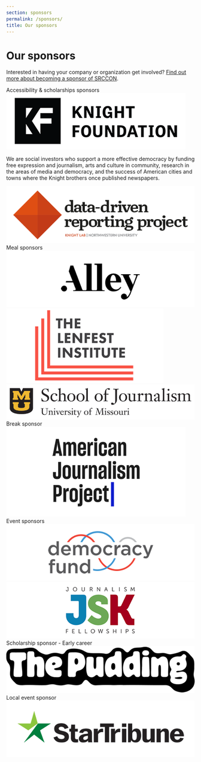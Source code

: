 ```yaml
---
section: sponsors
permalink: /sponsors/
title: Our sponsors
---
```


# Our sponsors

Interested in having your company or organization get involved? [Find out more about becoming a sponsor of SRCCON](/sponsors/about/).


<div class="page-divider"><span>Accessibility & scholarships sponsors</span></div>
<div class="sponsor-block">
    <a href="https://knightfoundation.org/"><img src="/media/img/partners/knight_foundation.png" alt="The Knight Foundation"></a>
    <p>We are social investors who support a more effective democracy by funding free expression and journalism, arts and culture in community, research in the areas of media and democracy, and the success of American cities and towns where the Knight brothers once published newspapers.</p>
</div>

<div class="sponsor-block">
    <a href="https://datadrivenreporting.medill.northwestern.edu/"><img src="/media/img/partners/ddrp_knightlab.png" alt="The Data-Driven Reporting Project"></a>
    <!--<p><a href="https://datadrivenreporting.medill.northwestern.edu/">The Data-Driven Reporting Project</a> equips local news organizations and freelance journalists, especially those who serve local and underrepresented communities, with financial awards and additional resources to work on data- or document-driven investigative work. Learn more about <a href="https://datadrivenreporting.medill.northwestern.edu/how-to-apply">the program here</a>. The DDRP is based out of <a href="https://knightlab.northwestern.edu/">Northwestern University Knight Lab</a> at <a href="http://medill.northwestern.edu/">Medill</a> and was founded with support from the <a href="https://newsinitiative.withgoogle.com/">Google News Initiative</a>.</p>-->
</div>


<div class="page-divider"><span>Meal sponsors</span></div>
<div class="sponsor-block secondary">
    <a href="https://alley.co/"><img src="/media/img/partners/alley.png" alt="Alley Interactive"></a>
</div>

<div class="sponsor-block secondary">
    <a href="https://www.lenfestinstitute.org/"><img src="/media/img/partners/lenfest.png" alt="The Lenfest Institute"></a>
</div>

<div class="sponsor-block secondary">
    <a href="https://journalism.missouri.edu/"><img src="/media/img/partners/mizzou_journalism.png" alt="University of Missouri School of Journalism"></a>
</div>


<div class="page-divider"><span>Break sponsor</span></div>
<div class="sponsor-block secondary">
    <a href="https://www.theajp.org/"><img src="/media/img/partners/ajp.png" alt="American Journalism Project"></a>
</div>


<div class="page-divider"><span>Event sponsors</span></div>
<div class="sponsor-block secondary">
    <a href="http://www.democracyfund.org"><img src="/media/img/partners/democracy_fund.png" alt="Democracy Fund"></a>
</div>

<div class="sponsor-block secondary">
    <a href="https://jsk.stanford.edu/"><img src="/media/img/partners/jsk.png" alt="JSK Fellowships"></a>
</div>


<div class="page-divider"><span>Scholarship sponsor - Early career</span></div>
<div class="sponsor-block secondary">
    <a href="https://pudding.cool/"><img src="/media/img/partners/pudding.png" alt="The Pudding"></a>
</div>


<div class="page-divider"><span>Local event sponsor</span></div>
<div class="sponsor-block secondary">
    <a href="http://www.startribune.com/"><img src="/media/img/partners/star_tribune.png" alt="The Star-Tribune"></a>
</div>
